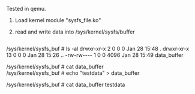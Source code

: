 Tested in qemu. 

1. Load kernel module "sysfs_file.ko"
2. read and write data into /sys/kernel/sysfs/buffer

   ```
  /sys/kernel/sysfs_buf # ls -al
  drwxr-xr-x    2 0        0                0 Jan 28 15:48 .
  drwxr-xr-x   13 0        0                0 Jan 28 15:26 ..
  -rw-rw----    1 0        0             4096 Jan 28 15:49 data_buffer
  
  /sys/kernel/sysfs_buf # cat data_buffer  
  /sys/kernel/sysfs_buf # echo "testdata" > data_buffer 
  
  /sys/kernel/sysfs_buf # cat data_buffer 
  testdata
  
  ```
